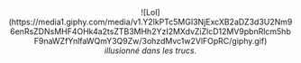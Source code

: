 <div align="center">
![Lol](https://media1.giphy.com/media/v1.Y2lkPTc5MGI3NjExcXB2aDZ3d3U2Nm96enRsZDNsMHF4OHk4a2tsZTB3MHh2YzI2MXdvZiZlcD12MV9pbnRlcm5hbF9naWZfYnlfaWQmY3Q9Zw/3ohzdMvc1w2VlFOpRC/giphy.gif)
<br />
<em font-size="40px">illusionné dans les trucs.</em>

</div>
